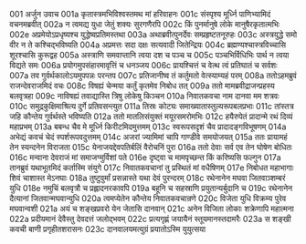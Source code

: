 001	अर्जुन उवाच
001a	कृतास्त्रमभिविश्वस्तमथ मां हरिवाहनः
001c	संस्पृश्य मूर्ध्नि पाणिभ्यामिदं वचनमब्रवीत्
002a	न त्वमद्य युधा जेतुं शक्यः सुरगणैरपि
002c	किं पुनर्मानुषे लोके मानुषैरकृतात्मभिः
002e	अप्रमेयोऽप्रधृष्यश्च युद्धेष्वप्रतिमस्तथा
003a	अथाब्रवीत्पुनर्देवः सम्प्रहृष्टतनूरुहः
003c	अस्त्रयुद्धे समो वीर न ते कश्चिद्भविष्यति
004a	अप्रमत्तः सदा दक्षः सत्यवादी जितेन्द्रियः
004c	ब्रह्मण्यश्चास्त्रविच्चासि शूरश्चासि कुरूद्वह
005a	अस्त्राणि समवाप्तानि त्वया दश च पञ्च च
005c	पञ्चभिर्विधिभिः पार्थ न त्वया विद्यते समः
006a	प्रयोगमुपसंहारमावृत्तिं च धनञ्जय
006c	प्रायश्चित्तं च वेत्थ त्वं प्रतिघातं च सर्वशः
007a	तव गुर्वर्थकालोऽयमुपपन्नः परन्तप
007c	प्रतिजानीष्व तं कर्तुमतो वेत्स्याम्यहं परम्
008a	ततोऽहमब्रुवं राजन्देवराजमिदं वचः
008c	विषह्यं चेन्मया कर्तुं कृतमेव निबोध तत्
009a	ततो मामब्रवीद्राजन्प्रहस्य बलवृत्रहा
009c	नाविषह्यं तवाद्यास्ति त्रिषु लोकेषु किञ्चन
010a	निवातकवचा नाम दानवा मम शत्रवः
010c	समुद्रकुक्षिमाश्रित्य दुर्गे प्रतिवसन्त्युत
011a	तिस्रः कोट्यः समाख्यातास्तुल्यरूपबलप्रभाः
011c	तांस्तत्र जहि कौन्तेय गुर्वर्थस्ते भविष्यति
012a	ततो मातलिसंयुक्तं मयूरसमरोमभिः
012c	हयैरुपेतं प्रादान्मे रथं दिव्यं महाप्रभम्
013a	बबन्ध चैव मे मूर्ध्नि किरीटमिदमुत्तमम्
013c	स्वरूपसदृशं चैव प्रादादङ्गविभूषणम्
014a	अभेद्यं कवचं चेदं स्पर्शरूपवदुत्तमम्
014c	अजरां ज्यामिमां चापि गाण्डीवे समयोजयत्
015a	ततः प्रायामहं तेन स्यन्दनेन विराजता
015c	येनाजयद्देवपतिर्बलिं वैरोचनिं पुरा
016a	ततो देवाः सर्व एव तेन घोषेण बोधितः
016c	मन्वाना देवराजं मां समाजग्मुर्विशां पते
016e	दृष्ट्वा च मामपृच्छन्त किं करिष्यसि फल्गुन
017a	तानब्रुवं यथाभूतमिदं कर्तास्मि संयुगे
017c	निवातकवचानां तु प्रस्थितं मां वधैषिणम्
017e	निबोधत महाभागाः शिवं चाशास्त मेऽनघाः
018a	तुष्टुवुर्मां प्रसन्नास्ते यथा देवं पुरन्दरम्
018c	रथेनानेन मघवा जितवाञ्शम्बरं युधि
018e	नमुचिं बलवृत्रौ च प्रह्लादनरकावपि
019a	बहूनि च सहस्राणि प्रयुतान्यर्बुदानि च
019c	रथेनानेन दैत्यानां जितवान्मघवान्युधि
020a	त्वमप्येतेन कौन्तेय निवातकवचान्रणे
020c	विजेता युधि विक्रम्य पुरेव मघवान्वशी
021a	अयं च शङ्खप्रवरो येन जेतासि दानवान्
021c	अनेन विजिता लोकाः शक्रेणापि महात्मना
022a	प्रदीयमानं देवैस्तु देवदत्तं जलोद्भवम्
022c	प्रत्यगृह्णं जयायैनं स्तूयमानस्तदामरैः
023a	स शङ्खी कवची बाणी प्रगृहीतशरासनः
023c	दानवालयमत्युग्रं प्रयातोऽस्मि युयुत्सया
